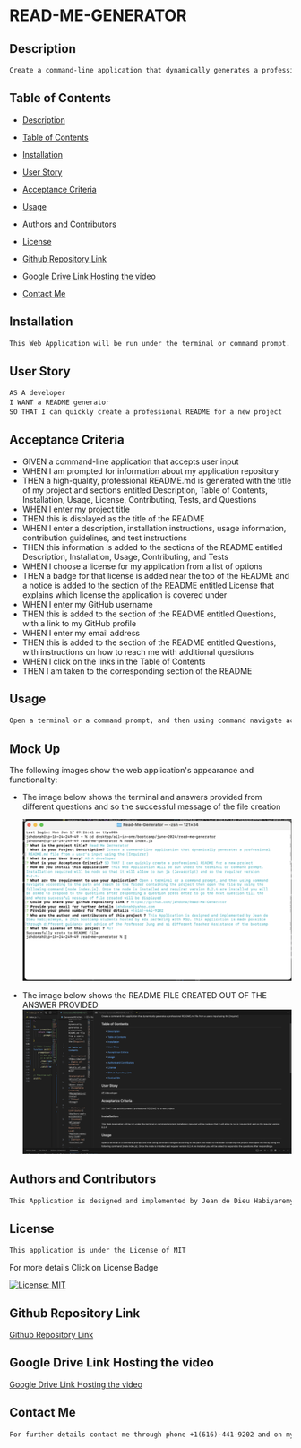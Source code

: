 
# READ-ME-GENERATOR

## Description
```md
Create a command-line application that dynamically generates a professional README.md file from a user's input using the [Inquirer]
```
## Table of Contents

- [Description](#describution)
- [Table of Contents](#table-of-contents)
- [Installation](#installation)
- [User Story](#user-story)
- [Acceptance Criteria](#acceptance-criteria)
- [Usage](#usage)

- [Authors and Contributors](#authors-and-contributors)
- [License](#license)
- [Github Repository Link](#github-repository-link)
- [Google Drive Link Hosting the video](#google-drive-link-hosting-the-video)
- [Contact Me](#contact-me)

## Installation
```md
This Web Application will be run under the terminal or command prompt. Installation required will be node so that it will allow to run js (Javascript) and so the requirer version 8.2.4. 

```
## User Story

```md
AS A developer
I WANT a README generator
SO THAT I can quickly create a professional README for a new project
```

## Acceptance Criteria

* GIVEN a command-line application that accepts user input
* WHEN I am prompted for information about my application repository
* THEN a high-quality, professional README.md is generated with the title of my project and sections entitled Description, Table of Contents, Installation, Usage, License, Contributing, Tests, and Questions
* WHEN I enter my project title
* THEN this is displayed as the title of the README
* WHEN I enter a description, installation instructions, usage information, contribution guidelines, and test instructions
* THEN this information is added to the sections of the README entitled Description, Installation, Usage, Contributing, and Tests
* WHEN I choose a license for my application from a list of options
* THEN a badge for that license is added near the top of the README and a notice is added to the section of the README entitled License that explains which license the application is covered under
* WHEN I enter my GitHub username
* THEN this is added to the section of the README entitled Questions, with a link to my GitHub profile
* WHEN I enter my email address
* THEN this is added to the section of the README entitled Questions, with instructions on how to reach me with additional questions
* WHEN I click on the links in the Table of Contents
* THEN I am taken to the corresponding section of the README

## Usage

```md
Open a terminal or a command prompt, and then using command navigate according to the path and reach to the folder containing the project then open the file by using the following command [node index.js]. Once the node is installed and requirer version 8.2.4 are installed you will be asked to respond to the questions after responding a question press enter to go the next question till the end where successful message of file created will be displayed

```
## Mock Up

The following images show the web application's appearance and functionality:

* The image below shows the terminal and answers provided from different questions and so the successful message of the file creation

    ![](./images/Function.png)

* The image below shows the README FILE CREATED OUT OF THE ANSWER PROVIDED
    ![](./images/filecrated.png)
## Authors and Contributors

```md
This Application is designed and implemented by Jean de Dieu Habiyaremye, a 2024 bootcamp students hosted by edx partering with MSU. This application is made possible through different guidance and advice of the Professor Jung and si different Teacher Assistance of the bootcamp
```
## License

```md
This application is under the License of MIT
```

For more details Click on License Badge   

[![License: MIT](https://img.shields.io/badge/License-MIT-yellow.svg)](LICENSE)
## Github Repository Link

[Github Repository Link](https://github.com/jahdona/Read-Me-Generator)

## Google Drive Link Hosting the video

[Google Drive Link Hosting the video](https://drive.google.com/file/d/1p0e1obsKtF95S-tccRd2aOkST_7msgFd/view?usp=sharing)


## Contact Me

```md
For further details contact me through phone +1(616)-441-9202 and on my Email: jahdonah@yahoo.com
```

